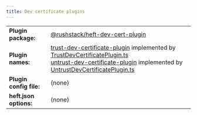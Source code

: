 ```yaml
---
title: Dev certificate plugins
---
```


<!-- prettier-ignore-start -->
|     |     |
| --- | --- |
| **Plugin package:** | [@rushstack/heft-dev-cert-plugin](https://github.com/microsoft/rushstack/tree/main/heft-plugins/heft-dev-cert-plugin) |
| **Plugin names:** | [trust-dev-certificate-plugin](https://github.com/microsoft/rushstack/blob/main/heft-plugins/heft-dev-cert-plugin/heft-plugin.json) implemented by [TrustDevCertificatePlugin.ts](https://github.com/microsoft/rushstack/blob/main/heft-plugins/heft-dev-cert-plugin/src/TrustDevCertificatePlugin.ts) <br/> [untrust-dev-certificate-plugin](https://github.com/microsoft/rushstack/blob/main/heft-plugins/heft-dev-cert-plugin/heft-plugin.json) implemented by [UntrustDevCertificatePlugin.ts](https://github.com/microsoft/rushstack/blob/main/heft-plugins/heft-dev-cert-plugin/src/UntrustDevCertificatePlugin.ts) |
| **Plugin config file:** | (none) |
| **heft.json options:** | (none) |
<!-- prettier-ignore-end -->
